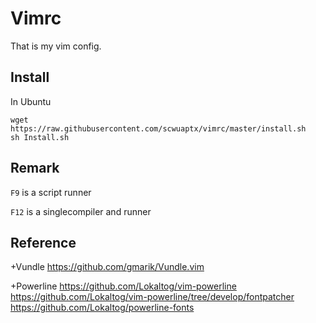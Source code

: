 Vimrc
=====
That is my vim config.

Install
-------
In Ubuntu

	wget https://raw.githubusercontent.com/scwuaptx/vimrc/master/install.sh
	sh Install.sh

Remark
------
`F9` is a script runner

`F12` is a singlecompiler and runner

Reference
---------

+Vundle
https://github.com/gmarik/Vundle.vim

+Powerline
https://github.com/Lokaltog/vim-powerline
https://github.com/Lokaltog/vim-powerline/tree/develop/fontpatcher
https://github.com/Lokaltog/powerline-fonts
